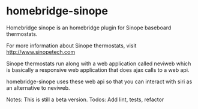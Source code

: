 # homebridge-sinope

Homebridge sinope is an homebridge plugin for Sinope baseboard thermostats.

For more information about Sinope thermostats, visit http://www.sinopetech.com

Sinope thermostats run along with a web application called neviweb which is basically a responsive web application that does ajax calls to a web api.

homebridge-sinope uses these web api so that you can interact with siri as an alternative to neviweb.

Notes: This is still a beta version.
Todos: Add lint, tests, refactor
